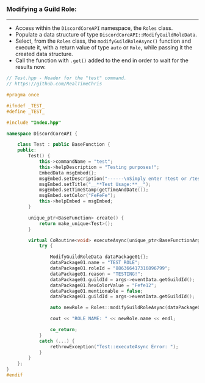 ### **Modifying a Guild Role:**
---
- Access within the `DiscordCoreAPI` namespace, the `Roles` class.
- Populate a data structure of type `DiscordCoreAPI::ModifyGuildRoleData`.
- Select, from the `Roles` class, the `modifyGuildRoleAsync()` function and execute it, with a return value of type `auto` or `Role`, while passing it the created data structure.
- Call the function with `.get()` added to the end in order to wait for the results now.

```cpp
// Test.hpp - Header for the "test" command.
// https://github.com/RealTimeChris

#pragma once

#ifndef _TEST_
#define _TEST_

#include "Index.hpp"

namespace DiscordCoreAPI {

	class Test : public BaseFunction {
	public:
		Test() {
			this->commandName = "test";
			this->helpDescription = "Testing purposes!";
			EmbedData msgEmbed{};
			msgEmbed.setDescription("------\nSimply enter !test or /test!\n------");
			msgEmbed.setTitle("__**Test Usage:**__");
			msgEmbed.setTimeStamp(getTimeAndDate());
			msgEmbed.setColor("FeFeFe");
			this->helpEmbed = msgEmbed;
		}

		unique_ptr<BaseFunction> create() {
			return make_unique<Test>();
		}

		virtual CoRoutine<void> executeAsync(unique_ptr<BaseFunctionArguments> args) {
			try {

				ModifyGuildRoleData dataPackage01{};
				dataPackage01.name = "TEST ROLE";
				dataPackage01.roleId = "886366417316896799";
				dataPackage01.reason = "TESTING!";
				dataPackage01.guildId = args->eventData.getGuildId();
				dataPackage01.hexColorValue = "Fefe12";
				dataPackage01.mentionable = false;
				dataPackage01.guildId = args->eventData.getGuildId();

				auto newRole = Roles::modifyGuildRoleAsync(dataPackage01).get();

				cout << "ROLE NAME: " << newRole.name << endl;

				co_return;
			}
			catch (...) {
				rethrowException("Test::executeAsync Error: ");
			}
		}
	};
}
#endif

```
